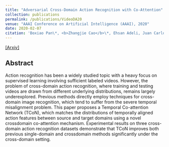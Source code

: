 ```yaml
---
title: "Adversarial Cross-Domain Action Recognition with Co-Attention"
collection: publications
permalink: /publications/VideoDA20
venue: "AAAI Conference on Artificial Intelligence (AAAI), 2020"
date: 2020-02-07
citation: 'Boxiao Pan\*, <b>Zhangjie Cao</b>\*, Ehsan Adeli, Juan Carlos Niebles. <i>AAAI Conference on Artificial Intelligence</i> <b>AAAI 2020</b>.'
---
```


[[Arxiv]](https://arxiv.org/pdf/1912.10405.pdf)

## Abstract
Action recognition has been a widely studied topic with a
heavy focus on supervised learning involving sufficient labeled videos. However, the problem of cross-domain action
recognition, where training and testing videos are drawn from
different underlying distributions, remains largely underexplored. Previous methods directly employ techniques for
cross-domain image recognition, which tend to suffer from
the severe temporal misalignment problem. This paper proposes a Temporal Co-attention Network (TCoN), which
matches the distributions of temporally aligned action features between source and target domains using a novel crossdomain co-attention mechanism. Experimental results on
three cross-domain action recognition datasets demonstrate
that TCoN improves both previous single-domain and crossdomain methods significantly under the cross-domain setting.
